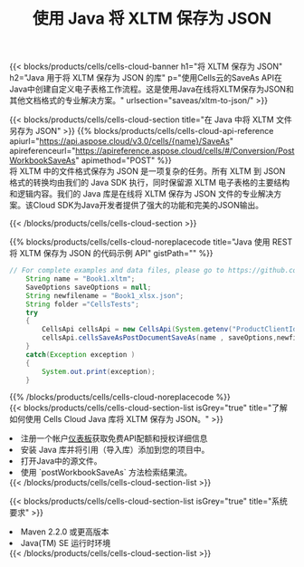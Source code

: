 ﻿---
title: 使用 Java 将 XLTM 保存为 JSON
description: 利用Aspose.Cells Cloud SDK for Java将XLTM格式文件保存为JSON格式文件。
kwords: Excel, Save XLTM as JSON, REST, Java
howto: How to save XLTM as JSON using Aspose.Cells Cloud Java library.
---
{{< blocks/products/cells/cells-cloud-banner h1="将 XLTM 保存为 JSON" h2="Java 用于将 XLTM 保存为 JSON 的库" p="使用Cells云的SaveAs API在Java中创建自定义电子表格工作流程。这是使用Java在线将XLTM保存为JSON和其他文档格式的专业解决方案。" urlsection="saveas/xltm-to-json/" >}}

{{< blocks/products/cells/cells-cloud-section title="在 Java 中将 XLTM 文件另存为 JSON" >}}
{{% blocks/products/cells/cells-cloud-api-reference apiurl="https://api.aspose.cloud/v3.0/cells/{name}/SaveAs" apireferenceurl="https://apireference.aspose.cloud/cells/#/Conversion/PostWorkbookSaveAs" apimethod="POST" %}}
<br/>
将 XLTM 中的文件格式保存为 JSON 是一项复杂的任务。所有 XLTM 到 JSON 格式的转换均由我们的 Java SDK 执行，同时保留源 XLTM 电子表格的主要结构和逻辑内容。我们的 Java 库是在线将 XLTM 保存为 JSON 文件的专业解决方案。该Cloud SDK为Java开发者提供了强大的功能和完美的JSON输出。

{{< /blocks/products/cells/cells-cloud-section >}}

{{% blocks/products/cells/cells-cloud-noreplacecode title="Java 使用 REST 将 XLTM 保存为 JSON 的代码示例 API" gistPath="" %}}
  
```java
// For complete examples and data files, please go to https://github.com/aspose-cells-cloud/aspose-cells-cloud-java/
    String name = "Book1.xltm";
    SaveOptions saveOptions = null;
    String newfilename = "Book1_xlsx.json";
    String folder ="CellsTests";
    try 
    {
        CellsApi cellsApi = new CellsApi(System.getenv("ProductClientId"), System.getenv("ProductClientSecret"));
        cellsApi.cellsSaveAsPostDocumentSaveAs(name , saveOptions,newfilename,false,false,folder,null,null,null,true);                       
    }
    catch(Exception exception )
    {
        System.out.print(exception);
    }
```
  
{{% /blocks/products/cells/cells-cloud-noreplacecode %}}
<br/>
{{< blocks/products/cells/cells-cloud-section-list isGrey="true" title="了解如何使用 Cells Cloud Java 库将 XLTM 保存为 JSON。" >}}
<li>注册一个帐户<a href="https://dashboard.aspose.cloud/">仪表板</a>获取免费API配额和授权详细信息</li>
<li>安装 Java 库并将引用（导入库）添加到您的项目中。</li>
<li>打开Java中的源文件。</li>
<li>使用 `postWorkbookSaveAs` 方法检索结果流。</li>
{{< /blocks/products/cells/cells-cloud-section-list >}}

{{< blocks/products/cells/cells-cloud-section-list isGrey="true" title="系统要求" >}}
<li>Maven 2.2.0 或更高版本</li>
<li>Java(TM) SE 运行时环境</li>
{{< /blocks/products/cells/cells-cloud-section-list >}}
